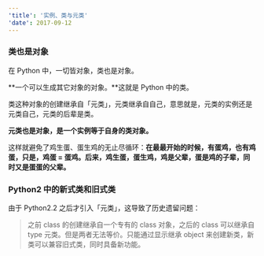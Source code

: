 ```yaml
---
'title': '实例、类与元类'
'date': 2017-09-12
---
```


### 类也是对象

在 Python 中，一切皆对象，类也是对象。

**一个可以生成其它对象的对象。**这就是 Python 中的类。

类这种对象的创建继承自「元类」，元类继承自自己，意思就是，元类的实例还是元类自己，元类的后辈是类。

**元类也是对象，是一个实例等于自身的类对象。**

这样就避免了鸡生蛋、蛋生鸡的无止尽循环：**在最最开始的时候，有蛋鸡，也有鸡蛋，只是，鸡蛋 = 蛋鸡。后来，鸡生蛋，蛋生鸡，鸡是父辈，蛋是鸡的子辈，同时又是蛋蛋的父辈。**

### Python2 中的新式类和旧式类

由于 Python2.2 之后才引入「元类」，这导致了历史遗留问题：
>  之前 class 的创建继承自一个专有的 class 对象，之后的 class 可以继承自 type 元类。但是两者无法等价。只能通过显示继承 object 来创建新类，新类可以兼容旧式类，同时具备新功能。